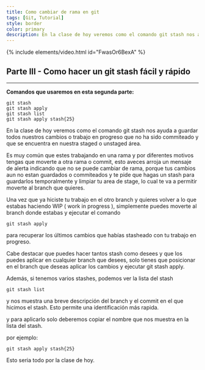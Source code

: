 ```yaml
---
title: Como cambiar de rama en git
tags: [Git, Tutorial]
style: border
color: primary
description: En la clase de hoy veremos como el comando git stash nos ayuda a guardar todos nuestros cambios o trabajo en progreso que no ha sido commiteado y que se encuentra en nuestra staged o unstaged área.
---
```


{% include elements/video.html id="FwasOr6BexA" %}

## Parte III - Como hacer un git stash fácil y rápido
----------

**Comandos que usaremos en esta segunda parte:**

```terminal
git stash
git stash apply
git stash list
git stash apply stash{25}
```

En la clase de hoy veremos como el comando git stash nos ayuda a guardar todos nuestros cambios o trabajo en progreso que no ha sido commiteado y que se encuentra en nuestra staged o unstaged área.

Es muy común que estes trabajando en una rama y por diferentes motivos tengas que moverte a otra rama o commit, esto aveces arroja un mensaje de alerta indicando que no se puede cambiar de rama, porque tus cambios aun no estan guardados o commiteados y te pide que hagas un stash para guardarlos temporalmente y limpiar tu area de stage, lo cual te va a permitir moverte al branch que quieres.

Una vez que ya hiciste tu trabajo en el otro branch y quieres volver a lo que estabas haciendo WIP ( work in progress ), simplemente puedes moverte al branch donde estabas y ejecutar el comando

```terminal
git stash apply
```

para recuperar los últimos cambios que habías stasheado con tu trabajo en progreso.

Cabe destacar que puedes hacer tantos stash como desees y que los puedes aplicar en cualquier branch que desees, solo tienes que posicionar en el branch que deseas aplicar los cambios y ejecutar git stash apply.

Además, si tenemos varios stashes, podemos ver la lista del stash

```terminal
git stash list
```

y nos muestra una breve descripción del branch y el commit en el que hicimos el stash. Esto permite una identificación más rapida.

y para aplicarlo solo deberemos copiar el nombre que nos muestra en la lista del stash.

por ejemplo:

```terminal
git stash apply stash{25}
```

Esto seria todo por la clase de hoy.
